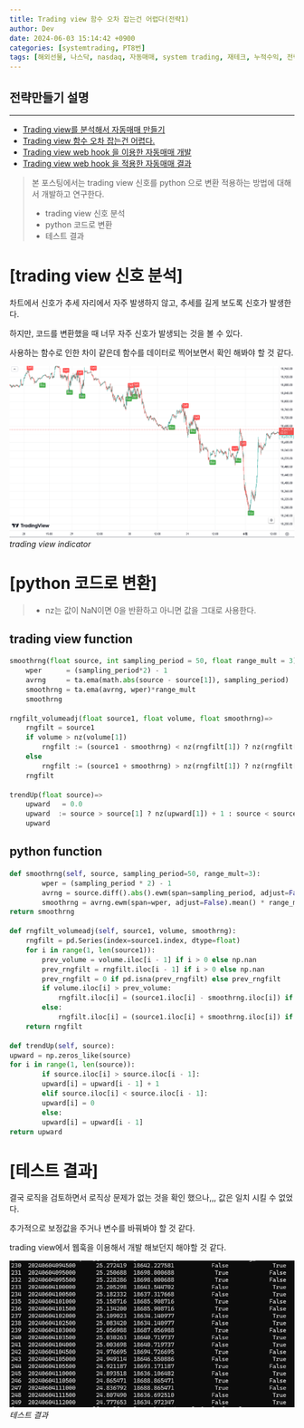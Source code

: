 ```yaml
---
title: Trading view 함수 오차 잡는건 어렵다(전략1)
author: Dev
date: 2024-06-03 15:14:42 +0900
categories: [systemtrading, PT8번]
tags: [해외선물, 나스닥, nasdaq, 자동매매, system trading, 재테크, 누적수익, 전략, tradingview]
---
```

## 전략만들기 설명
---
- [Trading view를 분석해서 자동매매 만들기](/posts/nasdaq-strategy-1/)
- [Trading view 함수 오차 잡는건 어렵다.](/posts/nasdaq-strategy-2/)
- [Trading view web hook 을 이용한 자동매매 개발](/posts/nasdaq-strategy-3/)
- [Trading view web hook 을 적용한 자동매매 결과](/posts/nasdaq-strategy-4/)

> 본 포스팅에서는 trading view 신호를 python 으로 변환 적용하는 방법에 대해서 개발하고 연구한다.
> - trading view 신호 분석
> - python 코드로 변환
> - 테스트 결과

# [trading view 신호 분석]

차트에서 신호가 추세 자리에서 자주 발생하지 않고, 추세를 길게 보도록 신호가 발생한다.

하지만, 코드를 변환했을 때 너무 자주 신호가 발생되는 것을 볼 수 있다.

사용하는 함수로 인한 차이 같은데 함수를 데이터로 찍어보면서 확인 해봐야 할 것 같다.

![img](/assets/img/2024-06-03/2024-06-03-tradingview.png)*trading view indicator*


# [python 코드로 변환]
> - nz는 값이 NaN이면 0을 반환하고 아니면 값을 그대로 사용한다.
## trading view function

```python
smoothrng(float source, int sampling_period = 50, float range_mult = 3)=>
    wper      = (sampling_period*2) - 1
    avrng     = ta.ema(math.abs(source - source[1]), sampling_period)
    smoothrng = ta.ema(avrng, wper)*range_mult
    smoothrng

rngfilt_volumeadj(float source1, float volume, float smoothrng)=>
    rngfilt = source1
    if volume > nz(volume[1])
        rngfilt := (source1 - smoothrng) < nz(rngfilt[1]) ? nz(rngfilt[1]) : (source1 - smoothrng)
    else
        rngfilt := (source1 + smoothrng) > nz(rngfilt[1]) ? nz(rngfilt[1]) : (source1 + smoothrng)
    rngfilt

trendUp(float source)=>
    upward   = 0.0
    upward  := source > source[1] ? nz(upward[1]) + 1 : source < source[1] ? 0 : nz(upward[1])
    upward
```

## python function
```python
def smoothrng(self, source, sampling_period=50, range_mult=3):
        wper = (sampling_period * 2) - 1
        avrng = source.diff().abs().ewm(span=sampling_period, adjust=False).mean()
        smoothrng = avrng.ewm(span=wper, adjust=False).mean() * range_mult
return smoothrng

def rngfilt_volumeadj(self, source1, volume, smoothrng):
    rngfilt = pd.Series(index=source1.index, dtype=float)
    for i in range(1, len(source1)):
        prev_volume = volume.iloc[i - 1] if i > 0 else np.nan
        prev_rngfilt = rngfilt.iloc[i - 1] if i > 0 else np.nan
        prev_rngfilt = 0 if pd.isna(prev_rngfilt) else prev_rngfilt
        if volume.iloc[i] > prev_volume:
            rngfilt.iloc[i] = (source1.iloc[i] - smoothrng.iloc[i]) if (source1.iloc[i] - smoothrng.iloc[i]) < prev_rngfilt else prev_rngfilt
        else:
            rngfilt.iloc[i] = (source1.iloc[i] + smoothrng.iloc[i]) if (source1.iloc[i] + smoothrng.iloc[i]) > prev_rngfilt else prev_rngfilt
    return rngfilt

def trendUp(self, source):
upward = np.zeros_like(source)
for i in range(1, len(source)):
        if source.iloc[i] > source.iloc[i - 1]:
        upward[i] = upward[i - 1] + 1
        elif source.iloc[i] < source.iloc[i - 1]:
        upward[i] = 0
        else:
        upward[i] = upward[i - 1]
return upward

```

# [테스트 결과]

결국 로직을 검토하면서 로직상 문제가 없는 것을 확인 했으나,,, 값은 일치 시킬 수 없었다.

추가적으로 보정값을 주거나 변수를 바꿔봐야 할 것 같다.

trading view에서 웹훅을 이용해서 개발 해보던지 해야할 것 같다.

![img](/assets/img/2024-06-04/2024-06-04-027-test-result.png)*테스트 결과*